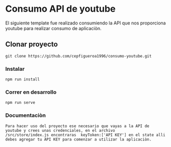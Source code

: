 # Consumo API de youtube
El siguiente template fue realizado consumiendo la API que nos proporciona youtube para realizar consumo de aplicaciòn.


## Clonar proyecto
```
git clone https://github.com/cepfigueroa1996/consumo-youtube.git
```
### Instalar
```
npm run install
```

### Correr en desarrollo
```
npm run serve
```

### Documentaciòn
```
Para hacer uso del proyecto ese necesario que vayas a la API de youtube y crees unas credenciales, en el archivo 
/src/store/index.js encontraras  keyToken:['API KEY'] en el state alli debes agregar tu API KEY para comenzar a utilizar la aplicaciòn.

